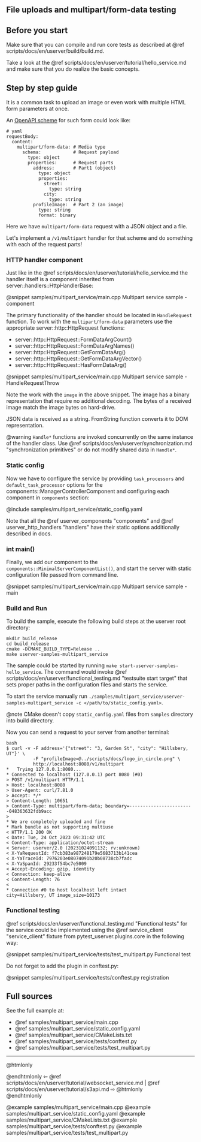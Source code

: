 ## File uploads and multipart/form-data testing

## Before you start

Make sure that you can compile and run core tests as described at
@ref scripts/docs/en/userver/build/build.md.

Take a look at the @ref scripts/docs/en/userver/tutorial/hello_service.md
and make sure that you do realize the basic concepts.


## Step by step guide

It is a common task to upload an image or even work with multiple HTML form
parameters at once.

An [OpenAPI scheme](https://swagger.io/docs/specification/describing-request-body/multipart-requests/)
for such form could look like:

```
# yaml
requestBody:
  content: 
    multipart/form-data: # Media type
      schema:            # Request payload
        type: object
        properties:      # Request parts
          address:       # Part1 (object)
            type: object
            properties:
              street:
                type: string
              city:
                type: string
          profileImage:  # Part 2 (an image)
            type: string
            format: binary
```

Here we have `multipart/form-data` request with a JSON object and a file.

Let's implement a `/v1/multipart` handler for that scheme and do something with
each of the request parts!


### HTTP handler component

Just like in the @ref scripts/docs/en/userver/tutorial/hello_service.md
the handler itself is a component inherited from
server::handlers::HttpHandlerBase:

@snippet samples/multipart_service/main.cpp  Multipart service sample - component

The primary functionality of the handler should be located in
`HandleRequest` function. To work with the `multipart/form-data`
parameters use the appropriate
server::http::HttpRequest functions:

* server::http::HttpRequest::FormDataArgCount()
* server::http::HttpRequest::FormDataArgNames()
* server::http::HttpRequest::GetFormDataArg()
* server::http::HttpRequest::GetFormDataArgVector()
* server::http::HttpRequest::HasFormDataArg()

@snippet samples/multipart_service/main.cpp  Multipart service sample - HandleRequestThrow

Note the work with the `image` in the above snippet. The image has a
binary representation that require no additional decoding. The bytes of a
received image match the image bytes on hard-drive.

JSON data is received as a string. FromString function converts it to DOM
representation.

@warning `Handle*` functions are invoked concurrently on the same instance of
  the handler class. Use @ref scripts/docs/en/userver/synchronization.md "synchronization primitives"
  or do not modify shared data in `Handle*`.


### Static config

Now we have to configure the service by providing `task_processors` and
`default_task_processor` options for the components::ManagerControllerComponent and
configuring each component in `components` section:

@include samples/multipart_service/static_config.yaml

Note that all the @ref userver_components "components" and
@ref userver_http_handlers "handlers" have their static options additionally
described in docs.


### int main()

Finally, we
add our component to the `components::MinimalServerComponentList()`,
and start the server with static configuration file passed from command line.

@snippet samples/multipart_service/main.cpp  Multipart service sample - main


### Build and Run

To build the sample, execute the following build steps at the userver root directory:
```
mkdir build_release
cd build_release
cmake -DCMAKE_BUILD_TYPE=Release ..
make userver-samples-multipart_service
```

The sample could be started by running
`make start-userver-samples-hello_service`. The command would invoke
@ref scripts/docs/en/userver/functional_testing.md "testsuite start target" that sets proper
paths in the configuration files and starts the service.

To start the service manually run
`./samples/multipart_service/userver-samples-multipart_service -c </path/to/static_config.yaml>`.

@note CMake doesn't copy `static_config.yaml` files from `samples` directory into build directory.

Now you can send a request to your server from another terminal:
```
bash
$ curl -v -F address='{"street": "3, Garden St", "city": "Hillsbery, UT"}' \
          -F "profileImage=@../scripts/docs/logo_in_circle.png" \
          http://localhost:8080/v1/multipart
*   Trying 127.0.0.1:8080...
* Connected to localhost (127.0.0.1) port 8080 (#0)
> POST /v1/multipart HTTP/1.1
> Host: localhost:8080
> User-Agent: curl/7.81.0
> Accept: */*
> Content-Length: 10651
> Content-Type: multipart/form-data; boundary=------------------------048363632fdb9acc
> 
* We are completely uploaded and fine
* Mark bundle as not supporting multiuse
< HTTP/1.1 200 OK
< Date: Tue, 24 Oct 2023 09:31:42 UTC
< Content-Type: application/octet-stream
< Server: userver/2.0 (20231024091132; rv:unknown)
< X-YaRequestId: f7cb383a987248179e5683713b141cea
< X-YaTraceId: 7976203e08074091b20b08738cb7fadc
< X-YaSpanId: 29233f54bc7e5009
< Accept-Encoding: gzip, identity
< Connection: keep-alive
< Content-Length: 76
< 
* Connection #0 to host localhost left intact
city=Hillsbery, UT image_size=10173
```

### Functional testing

@ref scripts/docs/en/userver/functional_testing.md "Functional tests" for the service could be
implemented using the @ref service_client "service_client" fixture from
pytest_userver.plugins.core in the
following way:

@snippet samples/multipart_service/tests/test_multipart.py  Functional test

Do not forget to add the plugin in conftest.py:

@snippet samples/multipart_service/tests/conftest.py  registration

## Full sources

See the full example at:
* @ref samples/multipart_service/main.cpp
* @ref samples/multipart_service/static_config.yaml
* @ref samples/multipart_service/CMakeLists.txt
* @ref samples/multipart_service/tests/conftest.py
* @ref samples/multipart_service/tests/test_multipart.py

----------

@htmlonly <div class="bottom-nav"> @endhtmlonly
⇦ @ref scripts/docs/en/userver/tutorial/websocket_service.md | @ref scripts/docs/en/userver/tutorial/s3api.md ⇨
@htmlonly </div> @endhtmlonly


@example samples/multipart_service/main.cpp
@example samples/multipart_service/static_config.yaml
@example samples/multipart_service/CMakeLists.txt
@example samples/multipart_service/tests/conftest.py
@example samples/multipart_service/tests/test_multipart.py

